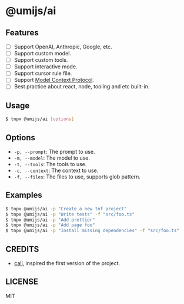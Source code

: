 # @umijs/ai

## Features

- [ ] Support OpenAI, Anthropic, Google, etc.
- [ ] Support custom model.
- [ ] Support custom tools.
- [ ] Support interactive mode.
- [ ] Support cursor rule file.
- [ ] Support [Model Context Protocol](https://modelcontextprotocol.io/).
- [ ] Best practice about react, node, tooling and etc built-in.

## Usage

```bash
$ tnpx @umijs/ai [options]
```

## Options

- `-p, --prompt`: The prompt to use.
- `-m, --model`: The model to use.
- `-t, --tools`: The tools to use.
- `-c, --context`: The context to use.
- `-f, --files`: The files to use, supports glob pattern.

## Examples

```bash
$ tnpx @umijs/ai -p "Create a new tnf project"
$ tnpx @umijs/ai -p "Write tests" -f "src/foo.ts"
$ tnpx @umijs/ai -p "Add prettier"
$ tnpx @umijs/ai -p "Add page foo"
$ tnpx @umijs/ai -p "Install missing dependencies" -f "src/foo.ts"
```

## CREDITS

- [cali](https://github.com/callstackincubator/cali), inspired the first version of the project.

## LICENSE

MIT
